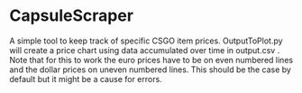# CapsuleScraper
A simple tool to keep track of specific CSGO item prices.
OutputToPlot.py will create a price chart using data accumulated over time in output.csv .
Note that for this to work the euro prices have to be on even numbered lines and the dollar prices on uneven numbered lines.
This should be the case by default but it might be a cause for errors.